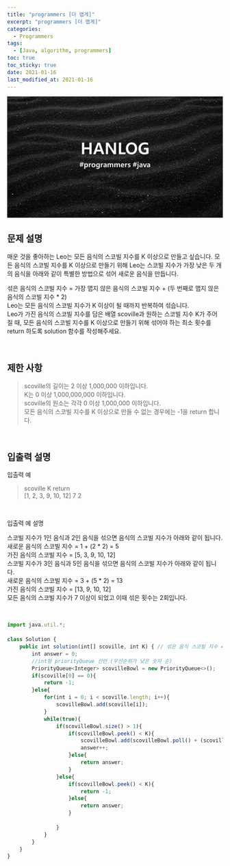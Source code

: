 ```yaml
---
title: "programmers [더 맵게]"
excerpt: "programmers [더 맵게]"
categories:
  - Programmers
tags:
  - [Java, algorithm, programmers]
toc: true
toc_sticky: true
date: 2021-01-16
last_modified_at: 2021-01-16
---
```


![HAN.jpg](/assets/images/programmers.png)

## 문제 설명

매운 것을 좋아하는 Leo는 모든 음식의 스코빌 지수를 K 이상으로 만들고 싶습니다. 모든 음식의 스코빌 지수를 K 이상으로 만들기 위해 Leo는 스코빌 지수가 가장 낮은 두 개의 음식을 아래와 같이 특별한 방법으로 섞어 새로운 음식을 만듭니다. <br>

섞은 음식의 스코빌 지수 = 가장 맵지 않은 음식의 스코빌 지수 + (두 번째로 맵지 않은 음식의 스코빌 지수 * 2) <br>
Leo는 모든 음식의 스코빌 지수가 K 이상이 될 때까지 반복하여 섞습니다. <br>
Leo가 가진 음식의 스코빌 지수를 담은 배열 scoville과 원하는 스코빌 지수 K가 주어질 때, 모든 음식의 스코빌 지수를 K 이상으로 만들기 위해 섞어야 하는 최소 횟수를 return 하도록 solution 함수를 작성해주세요.

<br>

## 제한 사항

> scoville의 길이는 2 이상 1,000,000 이하입니다. <br>
K는 0 이상 1,000,000,000 이하입니다. <br>
scoville의 원소는 각각 0 이상 1,000,000 이하입니다. <br>
모든 음식의 스코빌 지수를 K 이상으로 만들 수 없는 경우에는 -1을 return 합니다. <br>

<br>

## 입출력 설명

입출력 예

> scoville K return <br>
[1, 2, 3, 9, 10, 12] 7 2

<br>

입출력 예 설명 <br>

스코빌 지수가 1인 음식과 2인 음식을 섞으면 음식의 스코빌 지수가 아래와 같이 됩니다. <br>
새로운 음식의 스코빌 지수 = 1 + (2 * 2) = 5 <br>
가진 음식의 스코빌 지수 = [5, 3, 9, 10, 12] <br>
스코빌 지수가 3인 음식과 5인 음식을 섞으면 음식의 스코빌 지수가 아래와 같이 됩니다. <br>
새로운 음식의 스코빌 지수 = 3 + (5 * 2) = 13 <br>
가진 음식의 스코빌 지수 = [13, 9, 10, 12] <br>
모든 음식의 스코빌 지수가 7 이상이 되었고 이때 섞은 횟수는 2회입니다.

<br>

```js
import java.util.*;

class Solution {
    public int solution(int[] scoville, int K) { // 섞은 음식 스코빌 지수 = scoville + (K * 2)
        int answer = 0;
        //int형 priorityQueue 선언 (우선순위가 낮은 숫자 순)
        PriorityQueue<Integer> scovilleBowl = new PriorityQueue<>();
        if(scoville[0] == 0){
            return -1;
        }else{
            for(int i = 0; i < scoville.length; i++){
                scovilleBowl.add(scoville[i]);
            }
            while(true){
                if(scovilleBowl.size() > 1){
                    if(scovilleBowl.peek() < K){
                        scovilleBowl.add(scovilleBowl.poll() + (scovilleBowl.poll() * 2));
                        answer++;
                    }else{  
                        return answer;
                    }    
                }else{
                    if(scovilleBowl.peek() < K){
                        return -1;    
                    }else{
                        return answer;
                    }
                    
                }
            }
        }
    }
}
```